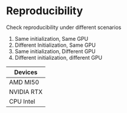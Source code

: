 Reproducibility
===============

Check reproducibility under different scenarios


1. Same initialization, Same GPU
2. Different Initialization, Same GPU
3. Same initialization, Different GPU
4. Different initialization, different GPU



| Devices    |
|------------|
| AMD MI50   |
| NVIDIA RTX |
| CPU Intel  | 


